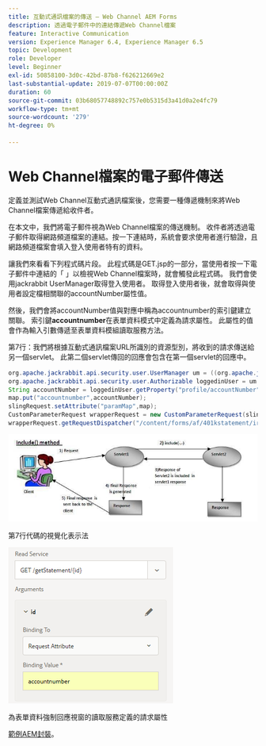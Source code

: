 ```yaml
---
title: 互動式通訊檔案的傳送 — Web Channel AEM Forms
description: 透過電子郵件中的連結傳遞Web Channel檔案
feature: Interactive Communication
version: Experience Manager 6.4, Experience Manager 6.5
topic: Development
role: Developer
level: Beginner
exl-id: 50858100-3d0c-42bd-87b8-f626212669e2
last-substantial-update: 2019-07-07T00:00:00Z
duration: 60
source-git-commit: 03b68057748892c757e0b5315d3a41d0a2e4fc79
workflow-type: tm+mt
source-wordcount: '279'
ht-degree: 0%

---
```


# Web Channel檔案的電子郵件傳送

定義並測試Web Channel互動式通訊檔案後，您需要一種傳遞機制來將Web Channel檔案傳遞給收件者。

在本文中，我們將電子郵件視為Web Channel檔案的傳送機制。 收件者將透過電子郵件取得網路頻道檔案的連結。按一下連結時，系統會要求使用者進行驗證，且網路頻道檔案會填入登入使用者特有的資料。

讓我們來看看下列程式碼片段。 此程式碼是GET.jsp的一部分，當使用者按一下電子郵件中連結的「 」以檢視Web Channel檔案時，就會觸發此程式碼。 我們會使用jackrabbit UserManager取得登入使用者。 取得登入使用者後，就會取得與使用者設定檔相關聯的accountNumber屬性值。

然後，我們會將accountNumber值與對應中稱為accountnumber的索引鍵建立關聯。 索引鍵&#x200B;**accountnumber**&#x200B;在表單資料模式中定義為請求屬性。 此屬性的值會作為輸入引數傳遞至表單資料模組讀取服務方法。

第7行：我們將根據互動式通訊檔案URL所識別的資源型別，將收到的請求傳送給另一個servlet。 此第二個servlet傳回的回應會包含在第一個servlet的回應中。

```java
org.apache.jackrabbit.api.security.user.UserManager um = ((org.apache.jackrabbit.api.JackrabbitSession) session).getUserManager();
org.apache.jackrabbit.api.security.user.Authorizable loggedinUser = um.getAuthorizable(session.getUserID());
String accountNumber = loggedinUser.getProperty("profile/accountNumber")[0].getString();
map.put("accountnumber",accountNumber);
slingRequest.setAttribute("paramMap",map);
CustomParameterRequest wrapperRequest = new CustomParameterRequest(slingRequest,"GET");
wrapperRequest.getRequestDispatcher("/content/forms/af/401kstatement/irastatement/channels/web.html").include(wrapperRequest, response);
```

![包含方法方法](assets/includemethod.jpg)

第7行代碼的視覺化表示法

![要求參陣列態](assets/requestparameter.png)

為表單資料強制回應視窗的讀取服務定義的請求屬性

[範例AEM封裝](assets/webchanneldelivery.zip)。
